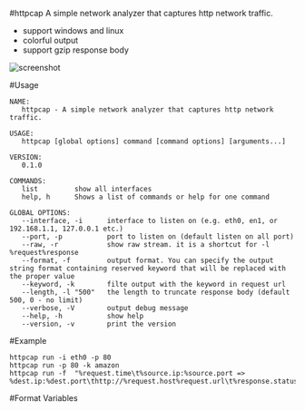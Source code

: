 #httpcap
A simple network analyzer that captures http network traffic.

* support windows and linux
* colorful output
* support gzip response body

![screenshot](http://ww3.sinaimg.cn/large/7ce4a9f6gw1esw0oayz8dj20rv08zqb9.jpg)


#Usage

```
NAME:
   httpcap - A simple network analyzer that captures http network traffic.

USAGE:
   httpcap [global options] command [command options] [arguments...]

VERSION:
   0.1.0

COMMANDS:
   list         show all interfaces
   help, h      Shows a list of commands or help for one command

GLOBAL OPTIONS:
   --interface, -i      interface to listen on (e.g. eth0, en1, or 192.168.1.1, 127.0.0.1 etc.)
   --port, -p           port to listen on (default listen on all port)
   --raw, -r            show raw stream. it is a shortcut for -l %request%response
   --format, -f         output format. You can specify the output string format containing reserved keyword that will be replaced with the proper value
   --keyword, -k        filte output with the keyword in request url
   --length, -l "500"   the length to truncate response body (default 500, 0 - no limit)
   --verbose, -V        output debug message
   --help, -h           show help
   --version, -v        print the version
```


#Example

```
httpcap run -i eth0 -p 80
httpcap run -p 80 -k amazon
httpcap run -f  "%request.time\t%source.ip:%source.port => %dest.ip:%dest.port\thttp://%request.host%request.url\t%response.status"
```



#Format Variables
